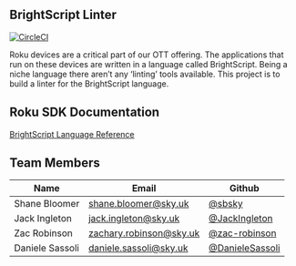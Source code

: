 ## BrightScript Linter
[![CircleCI](https://circleci.com/gh/sky-uk/bslint.svg?style=shield&circle-token=76170286821eb64fc0eea51cb14264b047cecd05)](https://circleci.com/gh/sky-uk/bslint/tree/master) 


Roku devices are a critical part of our OTT offering. The applications that run on these devices are written in a language called BrightScript. Being a niche language there aren’t any ‘linting’ tools available. This project is to build a linter for the BrightScript language.

## Roku SDK Documentation
[BrightScript Language Reference](https://sdkdocs.roku.com/display/sdkdoc/BrightScript+Language+Reference)


## Team Members

Name | Email | Github
------------ | ------------- | -------------
Shane Bloomer | shane.bloomer@sky.uk | [@sbsky](http://github.com/sbsky)
Jack Ingleton | jack.ingleton@sky.uk | [@JackIngleton](http://github.com/JackIngleton)
Zac Robinson | zachary.robinson@sky.uk | [@zac-robinson](https://github.com/zac-robinson)
Daniele Sassoli | daniele.sassoli@sky.uk | [@DanieleSassoli](https://github.com/DanieleSassoli)
